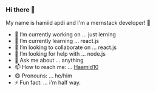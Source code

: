 ### Hi there 👋


My name is hamiid apdi  and I'm a mernstack developer! 👋

- 🔭 I’m currently working on ... just lerning
- 🌱 I’m currently learning ... react.js
- 👯 I’m looking to collaborate on ... react.js
- 🤔 I’m looking for help with ...  node.js
- 💬 Ask me about ... anything
- 📫 How to reach me: ... [Haamid10](https://twitter.com/HameedApdi)
- 😄 Pronouns: ... he/him
- ⚡ Fun fact: ... i'm half way.

